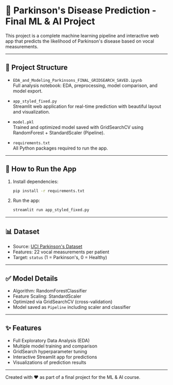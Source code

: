 
# 🧠 Parkinson's Disease Prediction - Final ML & AI Project

This project is a complete machine learning pipeline and interactive web app that predicts the likelihood of Parkinson's disease based on vocal measurements.

---

## 📂 Project Structure

- `EDA_and_Modeling_Parkinsons_FINAL_GRIDSEARCH_SAVED.ipynb`  
  Full analysis notebook: EDA, preprocessing, model comparison, and model export.

- `app_styled_fixed.py`  
  Streamlit web application for real-time prediction with beautiful layout and visualization.

- `model.pkl`  
  Trained and optimized model saved with GridSearchCV using RandomForest + StandardScaler (Pipeline).

- `requirements.txt`  
  All Python packages required to run the app.

---

## 🚀 How to Run the App

1. Install dependencies:
   ```bash
   pip install -r requirements.txt
   ```

2. Run the app:
   ```bash
   streamlit run app_styled_fixed.py
   ```

---

## 📊 Dataset

- Source: [UCI Parkinson's Dataset](https://archive.ics.uci.edu/ml/datasets/parkinsons)
- Features: 22 vocal measurements per patient
- Target: `status` (1 = Parkinson's, 0 = Healthy)

---

## ✅ Model Details

- Algorithm: RandomForestClassifier
- Feature Scaling: StandardScaler
- Optimized via GridSearchCV (cross-validation)
- Model saved as `Pipeline` including scaler and classifier

---

## ✨ Features

- Full Exploratory Data Analysis (EDA)
- Multiple model training and comparison
- GridSearch hyperparameter tuning
- Interactive Streamlit app for predictions
- Visualizations of prediction results

---

Created with ❤️ as part of a final project for the ML & AI course.
